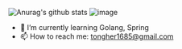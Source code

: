 ![Anurag's github stats](https://github-readme-stats.vercel.app/api?username=jeonjonghyeok&count_private=true&show_icons=true)
![image](https://user-images.githubusercontent.com/47622475/133278861-40d9f558-49fa-4655-bcce-3fa379601832.png)
<!--
[![Top Langs](https://github-readme-stats.vercel.app/api/top-langs/?username=jeonjonghyeok&layout=compact)](https://github.com/anuraghazra/github-readme-stats)
-->
- 🌱 I’m currently learning Golang, Spring
- 📫 How to reach me: tongher1685@gmail.com
<!--
- 🔭 I’m currently working on ...
- 👯 I’m looking to collaborate on ...
- 🤔 I’m looking for help with ...
- 💬 Ask me about ...
- 📫 How to reach me: ...
- 😄 Pronouns: ...
- ⚡ Fun fact: ...
-->
